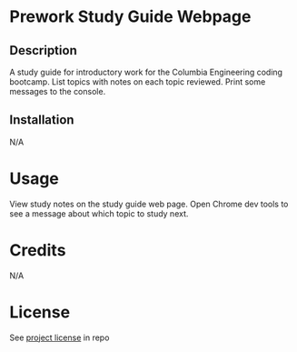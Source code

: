 # Prework Study Guide Webpage

## Description
A study guide for introductory work for the Columbia Engineering coding bootcamp. List topics with notes on each topic reviewed. Print some messages to the console.

## Installation 

N/A

# Usage

View study notes on the study guide web page. Open Chrome dev tools to see a message about which topic to study next. 

# Credits

N/A

# License

See [project license](./LICENSE) in repo
